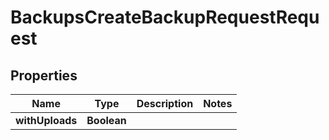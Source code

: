 

# BackupsCreateBackupRequestRequest


## Properties

| Name | Type | Description | Notes |
|------------ | ------------- | ------------- | -------------|
|**withUploads** | **Boolean** |  |  |



